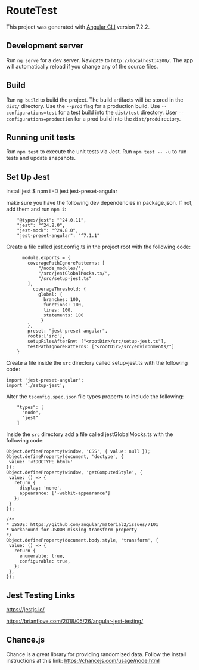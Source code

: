 # RouteTest

This project was generated with [Angular CLI](https://github.com/angular/angular-cli) version 7.2.2.

## Development server

Run `ng serve` for a dev server. Navigate to `http://localhost:4200/`. The app will automatically reload if you change any of the source files.

## Build

Run `ng build` to build the project. The build artifacts will be stored in the `dist/` directory. Use the `--prod` flag for a production build. Use `--configurations=test` for a test build into the `dist/test` directory. User `--configurations=production` for a prod build into the `dist/prod`directory.

## Running unit tests

Run `npm test` to execute the unit tests via Jest.
Run `npm test -- -u` to run tests and update snapshots.

## Set Up Jest
install jest
$ npm i -D jest jest-preset-angular

make sure you have the following dev dependencies in package.json. If not, add them and run `npm i`:
```
    "@types/jest": "^24.0.11",
    "jest": "^24.8.0",
    "jest-mock": "^24.8.0",
    "jest-preset-angular": "^7.1.1"
```
    
Create a file called jest.config.ts in the project root with the following code:
```
      module.exports = {
        coveragePathIgnorePatterns: [
            "/node_modules/",
            "/src/jestGlobalMocks.ts/",
            "/src/setup-jest.ts"
        ],
          coverageThreshold: {
            global: {
              branches: 100,
              functions: 100,
              lines: 100,
              statements: 100
             }
        },
        preset: "jest-preset-angular",
        roots:['src'],
        setupFilesAfterEnv: ["<rootDir>/src/setup-jest.ts"],
        testPathIgnorePatterns: ["<rootDir>/src/environments/"]
    }
```

Create a file inside the `src` directory called setup-jest.ts with the following code:
```
import 'jest-preset-angular';
import './setup-jest';
```

Alter the `tsconfig.spec.json` file types property to include the following:
```
    "types": [
      "node",
      "jest"
    ]
```

Inside the `src` directory add a file called jestGlobalMocks.ts with the following code:
```
Object.defineProperty(window, 'CSS', { value: null });
Object.defineProperty(document, 'doctype', {
 value: '<!DOCTYPE html>'
});
Object.defineProperty(window, 'getComputedStyle', {
 value: () => {
   return {
     display: 'none',
     appearance: ['-webkit-appearance']
   };
 }
});

/**
* ISSUE: https://github.com/angular/material2/issues/7101
* Workaround for JSDOM missing transform property
*/
Object.defineProperty(document.body.style, 'transform', {
 value: () => {
   return {
     enumerable: true,
     configurable: true,
   };
 },
});
```

## Jest Testing Links
https://jestjs.io/

https://brianflove.com/2018/05/26/angular-jest-testing/

## Chance.js
Chance is a great library for providing randomized data. Follow the install instructions at this link:
https://chancejs.com/usage/node.html


